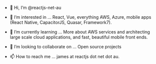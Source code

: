 - 👋 Hi, I’m @reactjs-net-au

- 👀 I’m interested in ...
React, Vue, everything AWS, Azure, mobile apps (React Native, CapacitorJS, Quasar, Framework7).

- 🌱 I’m currently learning ...
More about AWS services and architecting large scale cloud applications, and fast, beautiful mobile front ends.

- 💞️ I’m looking to collaborate on ...
Open source projects

- 📫 How to reach me ...
james at reactjs dot net dot au.

<!---
reactjs-net-au/reactjs-net-au is a ✨ special ✨ repository because its `README.md` (this file) appears on your GitHub profile.
You can click the Preview link to take a look at your changes.
--->

